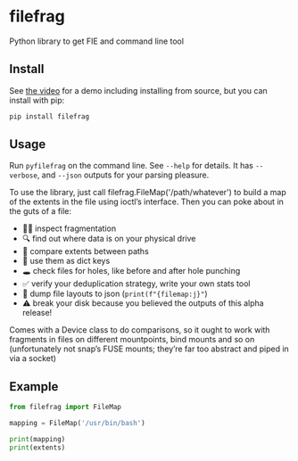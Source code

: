 # filefrag

Python library to get FIE and command line tool

## Install

See [the video](https://asciinema.org/a/681791) for a demo including installing
from source, but you can install with pip:

```sh
pip install filefrag
```

## Usage

Run `pyfilefrag` on the command line. See `--help` for details. It has
`--verbose`, and `--json` outputs for your parsing pleasure.

To use the library, just call filefrag.FileMap('/path/whatever') to build a map
of the extents in the file using ioctl’s interface. Then you can poke about in
the guts of a file:

* ⛓️‍💥 inspect fragmentation
* 🔍 find out where data is on your physical drive
* 🟰 compare extents between paths
* 📔 use them as dict keys
* 🕳️ check files for holes, like before and after hole punching
* ✅ verify your deduplication strategy, write your own stats tool
* 💩 dump file layouts to json (`print(f"{filemap:j}"`)
* ⚠️ break your disk because you believed the outputs of this alpha release!

Comes with a Device class to do comparisons, so it ought to work with fragments
in files on different mountpoints, bind mounts and so on (unfortunately not
snap’s FUSE mounts; they’re far too abstract and piped in via a socket)

## Example

```python
from filefrag import FileMap

mapping = FileMap('/usr/bin/bash')

print(mapping)
print(extents)
```
